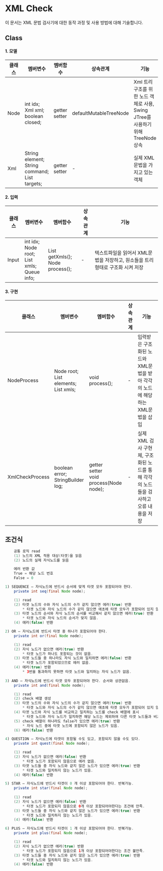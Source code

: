 # XML Check
이 문서는 XML 문법 검사기에 대한 동작 과정 및 사용 방법에 대해 기술합니다.

## Class

#### 1. 모델

| 클래스 | 멤버변수                                                     | 멤버함수           | 상속관계               | 기능                                                         |
| ------ | ------------------------------------------------------------ | ------------------ | ---------------------- | ------------------------------------------------------------ |
| Node   | int idx;<br />Xml xml;<br />boolean closed;                  | getter<br />setter | defaultMutableTreeNode | Xml 트리 구조를 위한 노드 객체로 사용, Swing JTree를 사용하기 위해 TreeNode 상속 |
| Xml    | String element;<br />String command;<br />List<String> targets; | getter<br />setter | -                      | 실제 XML 문법을 가지고 있는 객체                             |

#### 2. 입력

| 클래스 | 멤버변수                                                     | 멤버함수                                  | 상속관계 | 기능                                                         |
| ------ | ------------------------------------------------------------ | ----------------------------------------- | -------- | ------------------------------------------------------------ |
| Input  | int idx;<br />Node root;<br />List<Xml> xmls;<br />Queue<String> info; | List<Xml> getXmls();<br />Node process(); | -        | 텍스트파일을 읽어서 XML문법을 저장하고, 원소들을 트리형태로 구조화 시켜 저장 |

#### 3. 구현
| 클래스          | 멤버변수                                                    | 멤버함수                                         | 상속관계 | 기능                                                         |
| --------------- | ----------------------------------------------------------- | ------------------------------------------------ | -------- | ------------------------------------------------------------ |
| NodeProcess     | Node root;<br />List<String> elements;<br />List<Xml> xmls; | void process();                                  | -        | 입력받은 구조화된 노드와 XML문법을 받아 각각의 노드에 해당하는 XML문법을 삽입 |
| XmlCheckProcess | boolean error;<br />StringBuilder log;                      | getter<br />setter<br />void process(Node node); | -        | 실제 XML 검사 구현체, 구조화된 노드를 통해 각각의 노드들을 검사하고 오류 내용을 저장 |



## 조건식

```java
	공통 로직 read
	(1) 노드의 XML 적용 대상(타겟)을 읽음
	(2) 노드의 실제 자식노드를 읽음

	에러 반환 값
	True = 해당 노드 번호
	False = 0

1) SEQUENCE – 자식노드에 반드시 순서에 맞게 타겟 모두 포함되어야 한다.
	private int seq(final Node node);

	(1) read
	(2) 타겟 노드의 수와 자식 노드의 수가 같지 않으면 에러(true) 반환
		* 타겟 노드와 자식 노드의 수가 같지 않으면 애초에 타겟 모두가 포함되어 있지 않거나 초과됨.
	(3) 타겟 노드의 순서와 자식 노드의 순서를 비교해서 같지 않으면 에러(true) 반환
		* 타겟 노드와 자식 노드의 순서가 맞지 않음.
	(4) 에러(false) 반환

2) OR – 자식노드에 반드시 타겟 중 하나가 포함되어야 한다.
	private int or(final Node node);

	(1) read
	(2) 자식 노드가 없으면 에러(true) 반환
		* 타겟 노드가 하나도 포함되는 것이 없음.
	(3) 타겟 노드들 중 하나라도 자식 노드와 일치하면 에러(false) 반환
		* 타겟 노드가 포함되었으므로 에러 없음.
	(4) 에러(true) 반환
		* 3번을 통과하지 못하면 타겟 노드와 일치하는 자식 노드가 없음.
		
3) AND – 자식노드에 반드시 타겟 모두 포함되어야 한다. 순서와 상관없음. 
	private int and(final Node node);

	(1) read
	(2) check 배열 생성
	(3) 타겟 노드의 수와 자식 노드의 수가 같지 않으면 에러(true) 반환
		* 타겟 노드와 자식 노드의 수가 같지 않으면 애초에 타겟 모두가 포함되어 있지 않거나 초과됨.
	(4) 타겟 노드와 자식 노드를 비교하고 일치하는 노드를 check 배열에 표시
		* 타겟 노드와 자식 노드가 일치하면 해당 노드는 제외하여 다른 타겟 노드들과 비교한다.
	(5) check 배열이 하나라도 false가 있으면 에러(true) 반환
		* 자식 노드 중에 타겟 노드에 포함되지 않은 노드가 있음.
	(6) 에러(false) 반환

4) QUESTION – 자식노드에 타겟이 포함될 수도 있고, 포함되지 않을 수도 있다.
	private int quest(final Node node);

	(1) read
	(2) 자식 노드가 없으면 에러(false) 반환
		* 타겟 노드가 포함되지 않음으로 에러 없음.
	(3) 타겟 노드들 중 자식 노드와 같지 않은 노드가 있으면 에러(true) 반환
		* 타겟 노드와 일치하지 않는 노드가 있음.
	(4) 에러(false) 반환

5) STAR – 자식노드에 반드시 타겟이 0 개 이상 포함되어야 한다. 반복가능.
	private int star(final Node node);
	
	(1) read
	(2) 자식 노드가 없으면 에러(false) 반환
		* 타겟 노드가 포함되지 않음으로 0개 이상 포함되어야한다는 조건에 만족.
	(3) 타겟 노드들 중 자식 노드와 같지 않은 노드가 있으면 에러(true) 반환
		* 타겟 노드와 일치하지 않는 노드가 있음.
	(4) 에러(false) 반환

6) PLUS – 자식노드에 반드시 타겟이 1 개 이상 포함되어야 한다. 반복가능.
	private int plus(final Node node);

	(1) read
	(2) 자식 노드가 없으면 에러(true) 반환
		* 타겟 노드가 포함되지 않음으로 1개 이상 포함되어야한다는 조건 불만족.
	(3) 타겟 노드들 중 자식 노드와 같지 않은 노드가 있으면 에러(true) 반환
		* 타겟 노드와 일치하지 않는 노드가 있음.
	(4) 에러(false) 반환
```
